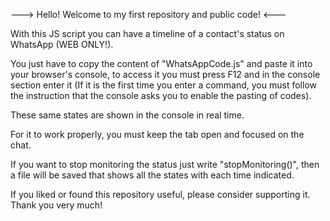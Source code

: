 ---> Hello! Welcome to my first repository and public code! <---

With this JS script you can have a timeline of a contact's status on WhatsApp (WEB ONLY!).

You just have to copy the content of "WhatsAppCode.js" and paste it into your browser's console, to access it you must press F12 and in the console section enter it 
(If it is the first time you enter a command, you must follow the instruction that the console asks you to enable the pasting of codes).

These same states are shown in the console in real time.

For it to work properly, you must keep the tab open and focused on the chat.

If you want to stop monitoring the status just write "stopMonitoring()", then a file will be saved that shows all the states with each time indicated.

If you liked or found this repository useful, please consider supporting it.
Thank you very much!
